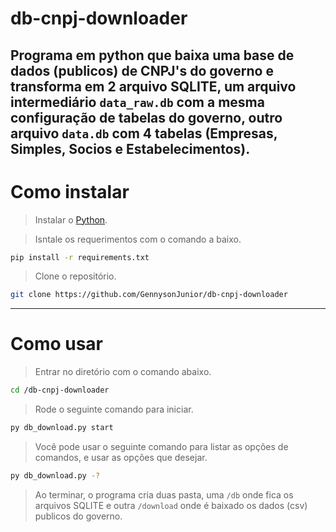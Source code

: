 # db-cnpj-downloader
Programa em python que baixa uma base de dados (publicos) de CNPJ's do governo e transforma em 2 arquivo SQLITE, um arquivo intermediário `data_raw.db` com a mesma configuração de tabelas do governo, outro arquivo `data.db` com 4 tabelas (Empresas, Simples, Socios e Estabelecimentos).
---

# Como instalar
> Instalar o [Python](https://www.python.org/).

> Isntale os requerimentos com o comando a baixo.
```bash
pip install -r requirements.txt
```
> Clone o repositório.
```bash
git clone https://github.com/GennysonJunior/db-cnpj-downloader
```
---
# Como usar
> Entrar no diretório com o comando abaixo.
```bash
cd /db-cnpj-downloader
```
> Rode o seguinte comando para iniciar.
```bash
py db_download.py start
```
> Você pode usar o seguinte comando para listar as opções de comandos, e usar as opções que desejar.
```bash
py db_download.py -?
```
> Ao terminar, o programa cria duas pasta, uma `/db` onde fica os arquivos SQLITE e outra `/download` onde é baixado os dados (csv) publicos do governo.
